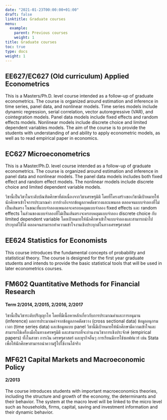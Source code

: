 ```yaml
---
date: "2021-01-23T00:00:00+01:00"
draft: false
linktitle: Graduate courses
menu:
  example:
    parent: Previous courses
    weight: 1
title: Graduate courses
toc: true
type: docs
weight: 1
---
```


## EE627/EC627 (Old curriculum) Applied Econometrics

This is a Masters/Ph.D. level course intended as a follow-up of graduate econometrics.  The course is organized around estimation and inference in time series, panel data, and nonlinear models.  Time series models include dynamic regression, serial correlation, vector autoregressive (VAR), and cointegration models.  Panel data models include fixed effects and random effects models.  Nonlinear models include discrete choice and limited dependent variables models.  The aim of the course is to provide the students with understanding of and ability to apply econometric models, as well as to read empirical paper in economics.



## EC627 Microeconometrics 

This is a Master/Ph.D. level course intended as a follow-up of graduate econometrics. The course is organized around estimation and inference in panel data and nonlinear models. The panel data models includes both fixed effect and random effect models. The nonlinear models include discrete choice and limited dependent variable models.

วิชานี้เป็นวิชาในระดับบัณฑิตศึกษาที่ต่อเนื่องจากวิชาเศรษฐมิติ โดยที่โครงสร้างของวิชามีเป้าหมายให้นักศึกษาเข้าใจการประมาณค่า การอ้างอิงจากข้อมูลภาคตัดขวางและแพนอล ตลอดจนแบบจำลองที่ไม่เป็นเส้นตรง ในขณะที่แบบจำลองแพนอลจะครอบคลุมแบบจำลอง fixed effects และ random effects ในส่วนของแบบจำลองที่ไม่เป็นเส้นตรงจะครอบคลุมแบบจำลอง discrete choice กับ limited dependent variable โดยเป้าหมายให้นักศึกษาเข้าใจแบบจำลองและสามารถนำไปประยุกต์ใช้ได้ ตลอดจนสามารถทำความเข้าใจงานเชิงประยุกต์ในทางเศรษฐศาสตร์

## EE624 Statistics for Economists

This course introduces the fundamental concepts of probability and statistical theory.  The course is designed for the first year graduate students and intends to provide the basic statistical tools that will be used in later econometrics courses.

## FM602 Quantitative Methods for Financial Research
#### Term 2/2014, 2/2015, 2/2016, 2/2017

วิชานี้เป็นวิชาระดับปริญญาโท โดยที่มีเนื้อหาหลักเกี่ยวกับการประมาณค่าและการอนุมาน (inference) ผลการประมาณค่าจากข้อมูลภาคตัดขวาง (cross sectional data) ข้อมูลอนุกรมเวลา (time series data) และข้อมูลแบบ panel วิชานี้มีเป้าหมายให้นักศึกษามีความเข้าใจและสามารถใช้เครื่องมือในทางเศรษฐมิติ และสามารถที่จะอ่านงานวิชาการเชิงประจักษ์ (empirical papers) ทั้งในสาขา การเงิน เศรษฐศาสตร์ และธุรกิจอื่นๆ การเรียนมีการใช้ซอฟท์แวร์ เช่น Stata เพื่อให้นักศึกษาสามารถนำความรู้ไปใช้งานได้จริง  

## MF621 Capital Markets and Macroeconomic Policy
#### 2/2013

The course introduces students with important macroeconomics theories, including the structure and growth of the economy, the determinants and their behavior. The system at the macro level will be linked to the micro level such as households, firms, capital, saving and investment information and their dynamic behavior.
